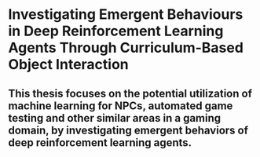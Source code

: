 # Investigating Emergent Behaviours in Deep Reinforcement Learning Agents Through Curriculum-Based Object Interaction #


## This thesis focuses on the potential utilization of machine learning for NPCs, automated game testing and other similar areas in a gaming domain, by investigating emergent behaviors of deep reinforcement learning agents. ##